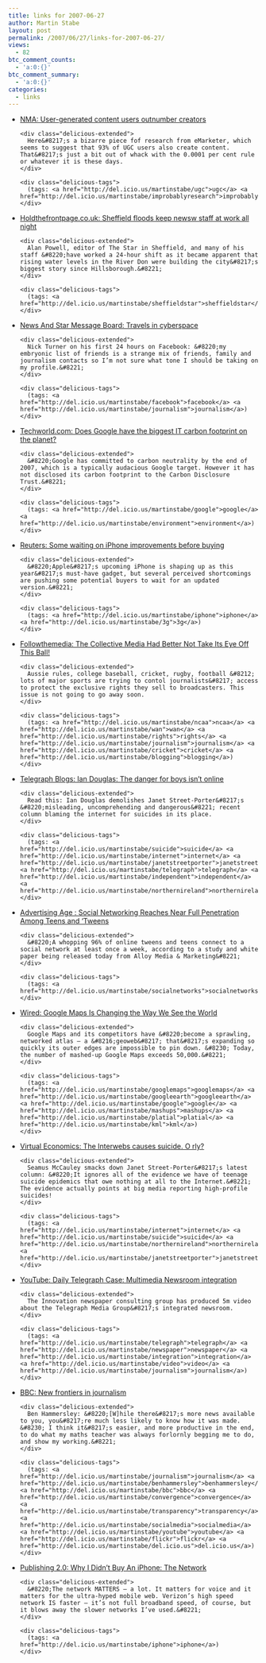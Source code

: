```yaml
---
title: links for 2007-06-27
author: Martin Stabe
layout: post
permalink: /2007/06/27/links-for-2007-06-27/
views:
  - 82
btc_comment_counts:
  - 'a:0:{}'
btc_comment_summary:
  - 'a:0:{}'
categories:
  - links
---
```

<ul class="delicious">
  <li>
    <div class="delicious-link">
      <a href="http://www.nma.co.uk/Articles/33845/User-generated+content+users+outnumber+creators.html">NMA: User-generated content users outnumber creators</a>
    </div>
    
    <div class="delicious-extended">
      Here&#8217;s a bizarre piece fof research from eMarketer, which seems to suggest that 93% of UGC users also create content. That&#8217;s just a bit out of whack with the 0.0001 per cent rule or whatever it is these days.
    </div>
    
    <div class="delicious-tags">
      (tags: <a href="http://del.icio.us/martinstabe/ugc">ugc</a> <a href="http://del.icio.us/martinstabe/improbablyresearch">improbablyresearch</a>)
    </div>
  </li>
  
  <li>
    <div class="delicious-link">
      <a href="http://www.holdthefrontpage.co.uk/NEWS/2007/06JUNE/070626SHEFF.SHTML">Holdthefrontpage.co.uk: Sheffield floods keep newsw staff at work all night</a>
    </div>
    
    <div class="delicious-extended">
      Alan Powell, editor of The Star in Sheffield, and many of his staff &#8220;have worked a 24-hour shift as it became apparent that rising water levels in the River Don were building the city&#8217;s biggest story since Hillsborough.&#8221;
    </div>
    
    <div class="delicious-tags">
      (tags: <a href="http://del.icio.us/martinstabe/sheffieldstar">sheffieldstar</a>)
    </div>
  </li>
  
  <li>
    <div class="delicious-link">
      <a href="http://forums.newsandstar.co.uk/index.php?s=8e72d5e1b065cb5059fdc08624d9f9bf&#038;automodule=blog&#038;blogid=1&#">News And Star Message Board: Travels in cyberspace</a>
    </div>
    
    <div class="delicious-extended">
      Nick Turner on his first 24 hours on Facebook: &#8220;my embryonic list of friends is a strange mix of friends, family and journalism contacts so I’m not sure what tone I should be taking on my profile.&#8221;
    </div>
    
    <div class="delicious-tags">
      (tags: <a href="http://del.icio.us/martinstabe/facebook">facebook</a> <a href="http://del.icio.us/martinstabe/journalism">journalism</a>)
    </div>
  </li>
  
  <li>
    <div class="delicious-link">
      <a href="http://www.techworld.com/green-it/features/index.cfm?featureID=3487&#038;pagtype=all">Techworld.com: Does Google have the biggest IT carbon footprint on the planet?</a>
    </div>
    
    <div class="delicious-extended">
      &#8220;Google has committed to carbon neutrality by the end of 2007, which is a typically audacious Google target. However it has not disclosed its carbon footprint to the Carbon Disclosure Trust.&#8221;
    </div>
    
    <div class="delicious-tags">
      (tags: <a href="http://del.icio.us/martinstabe/google">google</a> <a href="http://del.icio.us/martinstabe/environment">environment</a>)
    </div>
  </li>
  
  <li>
    <div class="delicious-link">
      <a href="http://news.com.com/Some+waiting+on+iPhone+improvements+before+buying/2100-1041_3-6193240.html?tag=nefd.top">Reuters: Some waiting on iPhone improvements before buying</a>
    </div>
    
    <div class="delicious-extended">
      &#8220;Apple&#8217;s upcoming iPhone is shaping up as this year&#8217;s must-have gadget, but several perceived shortcomings are pushing some potential buyers to wait for an updated version.&#8221;
    </div>
    
    <div class="delicious-tags">
      (tags: <a href="http://del.icio.us/martinstabe/iphone">iphone</a> <a href="http://del.icio.us/martinstabe/3g">3g</a>)
    </div>
  </li>
  
  <li>
    <div class="delicious-link">
      <a href="http://www.followthemedia.com/sportsmedia/photog26062007.htm">Followthemedia: The Collective Media Had Better Not Take Its Eye Off This Ball!</a>
    </div>
    
    <div class="delicious-extended">
      Aussie rules, college baseball, cricket, rugby, football &#8212; lots of major sports are trying to contol journalists&#8217; access to protect the exclusive rights they sell to broadcasters. This issue is not going to go away soon.
    </div>
    
    <div class="delicious-tags">
      (tags: <a href="http://del.icio.us/martinstabe/ncaa">ncaa</a> <a href="http://del.icio.us/martinstabe/wan">wan</a> <a href="http://del.icio.us/martinstabe/rights">rights</a> <a href="http://del.icio.us/martinstabe/journalism">journalism</a> <a href="http://del.icio.us/martinstabe/cricket">cricket</a> <a href="http://del.icio.us/martinstabe/blogging">blogging</a>)
    </div>
  </li>
  
  <li>
    <div class="delicious-link">
      <a href="http://blogs.telegraph.co.uk/technology/iandouglas/june2007/lowblows.htm">Telegraph Blogs: Ian Douglas: The danger for boys isn&#8217;t online</a>
    </div>
    
    <div class="delicious-extended">
      Read this: Ian Douglas demolishes Janet Street-Porter&#8217;s &#8220;misleading, uncomprehending and dangerous&#8221; recent column blaming the internet for suicides in its place.
    </div>
    
    <div class="delicious-tags">
      (tags: <a href="http://del.icio.us/martinstabe/suicide">suicide</a> <a href="http://del.icio.us/martinstabe/internet">internet</a> <a href="http://del.icio.us/martinstabe/janetstreetporter">janetstreetporter</a> <a href="http://del.icio.us/martinstabe/telegraph">telegraph</a> <a href="http://del.icio.us/martinstabe/independent">independent</a> <a href="http://del.icio.us/martinstabe/northernireland">northernireland</a>)
    </div>
  </li>
  
  <li>
    <div class="delicious-link">
      <a href="http://adage.com/digital/article.php?article_id=118763">Advertising Age : Social Networking Reaches Near Full Penetration Among Teens and &#8216;Tweens</a>
    </div>
    
    <div class="delicious-extended">
      &#8220;A whopping 96% of online tweens and teens connect to a social network at least once a week, according to a study and white paper being released today from Alloy Media & Marketing&#8221;
    </div>
    
    <div class="delicious-tags">
      (tags: <a href="http://del.icio.us/martinstabe/socialnetworks">socialnetworks</a>)
    </div>
  </li>
  
  <li>
    <div class="delicious-link">
      <a href="http://www.wired.com/techbiz/it/magazine/15-07/ff_maps">Wired: Google Maps Is Changing the Way We See the World</a>
    </div>
    
    <div class="delicious-extended">
      Google Maps and its competitors have &#8220;become a sprawling, networked atlas — a &#8216;geoweb&#8217; that&#8217;s expanding so quickly its outer edges are impossible to pin down. &#8230; Today, the number of mashed-up Google Maps exceeds 50,000.&#8221;
    </div>
    
    <div class="delicious-tags">
      (tags: <a href="http://del.icio.us/martinstabe/googlemaps">googlemaps</a> <a href="http://del.icio.us/martinstabe/googleearth">googleearth</a> <a href="http://del.icio.us/martinstabe/google">google</a> <a href="http://del.icio.us/martinstabe/mashups">mashups</a> <a href="http://del.icio.us/martinstabe/platial">platial</a> <a href="http://del.icio.us/martinstabe/kml">kml</a>)
    </div>
  </li>
  
  <li>
    <div class="delicious-link">
      <a href="http://virtualeconomics.typepad.com/virtualeconomics/2007/06/the-interwebs-c.html">Virtual Economics: The Interwebs causes suicide. O rly?</a>
    </div>
    
    <div class="delicious-extended">
      Seamus McCauley smacks down Janet Street-Porter&#8217;s latest column: &#8220;It ignores all of the evidence we have of teenage suicide epidemics that owe nothing at all to the Internet.&#8221; The evidence actually points at big media reporting high-profile suicides!
    </div>
    
    <div class="delicious-tags">
      (tags: <a href="http://del.icio.us/martinstabe/internet">internet</a> <a href="http://del.icio.us/martinstabe/suicide">suicide</a> <a href="http://del.icio.us/martinstabe/northernireland">northernireland</a> <a href="http://del.icio.us/martinstabe/janetstreetporter">janetstreetporter</a>)
    </div>
  </li>
  
  <li>
    <div class="delicious-link">
      <a href="http://www.youtube.com/watch?v=2yXT_1pvDv4">YouTube: Daily Telegraph Case: Multimedia Newsroom integration</a>
    </div>
    
    <div class="delicious-extended">
      The Innovation newspaper consulting group has produced 5m video about the Telegraph Media Group&#8217;s integrated newsroom.
    </div>
    
    <div class="delicious-tags">
      (tags: <a href="http://del.icio.us/martinstabe/telegraph">telegraph</a> <a href="http://del.icio.us/martinstabe/newspaper">newspaper</a> <a href="http://del.icio.us/martinstabe/integration">integration</a> <a href="http://del.icio.us/martinstabe/video">video</a> <a href="http://del.icio.us/martinstabe/journalism">journalism</a>)
    </div>
  </li>
  
  <li>
    <div class="delicious-link">
      <a href="http://news.bbc.co.uk/1/hi/magazine/6240878.stm">BBC: New frontiers in journalism</a>
    </div>
    
    <div class="delicious-extended">
      Ben Hammersley: &#8220;[W]hile there&#8217;s more news available to you, you&#8217;re much less likely to know how it was made. &#8230; I think it&#8217;s easier, and more productive in the end, to do what my maths teacher was always forlornly begging me to do, and show my working.&#8221;
    </div>
    
    <div class="delicious-tags">
      (tags: <a href="http://del.icio.us/martinstabe/journalism">journalism</a> <a href="http://del.icio.us/martinstabe/benhammersley">benhammersley</a> <a href="http://del.icio.us/martinstabe/bbc">bbc</a> <a href="http://del.icio.us/martinstabe/convergence">convergence</a> <a href="http://del.icio.us/martinstabe/transparency">transparency</a> <a href="http://del.icio.us/martinstabe/socialmedia">socialmedia</a> <a href="http://del.icio.us/martinstabe/youtube">youtube</a> <a href="http://del.icio.us/martinstabe/flickr">flickr</a> <a href="http://del.icio.us/martinstabe/del.icio.us">del.icio.us</a>)
    </div>
  </li>
  
  <li>
    <div class="delicious-link">
      <a href="http://publishing2.com/2007/06/26/why-i-didnt-buy-an-iphone-the-network/">Publishing 2.0: Why I Didn&#8217;t Buy An iPhone: The Network</a>
    </div>
    
    <div class="delicious-extended">
      &#8220;The network MATTERS — a lot. It matters for voice and it matters for the ultra-hyped mobile web. Verizon’s high speed network IS faster — it’s not full broadband speed, of course, but it blows away the slower networks I’ve used.&#8221;
    </div>
    
    <div class="delicious-tags">
      (tags: <a href="http://del.icio.us/martinstabe/iphone">iphone</a>)
    </div>
  </li>
</ul>